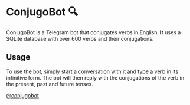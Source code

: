 # ConjugoBot 🔍

ConjugoBot is a Telegram bot that conjugates verbs in English. It uses a SQLite database
with over 600 verbs and their conjugations.

## Usage

To use the bot, simply start a conversation with it and type a verb in its infinitive form.
The bot will then reply with the conjugations of the verb in the present, past and future tenses.

[@conjugobot](https://t.me/conjugobot)
